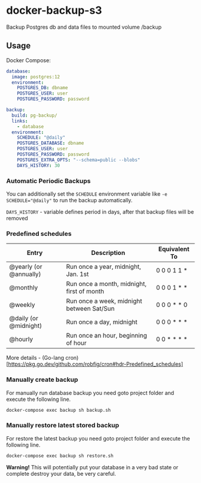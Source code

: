# docker-backup-s3

Backup Postgres db and data files to mounted volume /backup

## Usage

Docker Compose:

```yaml
database:
  image: postgres:12
  environment:
    POSTGRES_DB: dbname
    POSTGRES_USER: user
    POSTGRES_PASSWORD: password

backup:
  build: pg-backup/
  links:
    - database
  environment:
    SCHEDULE: "@daily"
    POSTGRES_DATABASE: dbname
    POSTGRES_USER: user
    POSTGRES_PASSWORD: password
    POSTGRES_EXTRA_OPTS: "--schema=public --blobs"
    DAYS_HISTORY: 30
```

### Automatic Periodic Backups

You can additionally set the `SCHEDULE` environment variable like `-e SCHEDULE="@daily"` to run the backup automatically.

`DAYS_HISTORY` - variable defines period in days, after that backup files will be removed

### Predefined schedules

| Entry                  | Description                                | Equivalent To   |
| ---------------------- | ------------------------------------------ | --------------- |
| @yearly (or @annually) | Run once a year, midnight, Jan. 1st        | 0 0 0 1 1 \*    |
| @monthly               | Run once a month, midnight, first of month | 0 0 0 1 \* \*   |
| @weekly                | Run once a week, midnight between Sat/Sun  | 0 0 0 \* \* 0   |
| @daily (or @midnight)  | Run once a day, midnight                   | 0 0 0 \* \* \*  |
| @hourly                | Run once an hour, beginning of hour        | 0 0 \* \* \* \* |

More details - (Go-lang cron)[https://pkg.go.dev/github.com/robfig/cron#hdr-Predefined_schedules]

### Manually create backup

For manually run database backup you need goto project folder and execute the following line.

```bash
docker-compose exec backup sh backup.sh
```

### Manually restore latest stored backup

For restore the latest backup you need goto project folder and execute the following line.

```bash
docker-compose exec backup sh restore.sh
```

**Warning!**
This will potentially put your database in a very bad state or complete destroy your data, be very careful.
